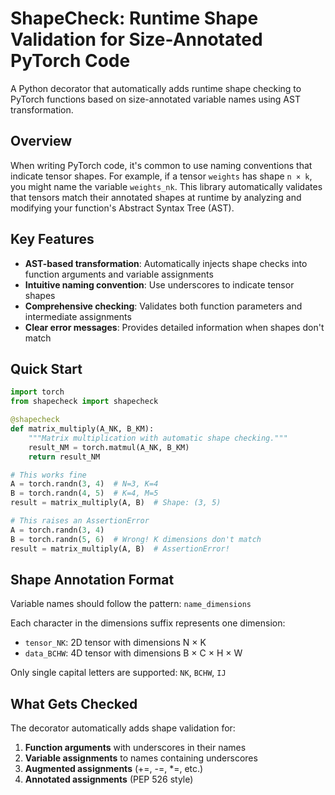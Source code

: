 # ShapeCheck: Runtime Shape Validation for Size-Annotated PyTorch Code

A Python decorator that automatically adds runtime shape checking to PyTorch functions based on size-annotated variable names using AST transformation.

## Overview

When writing PyTorch code, it's common to use naming conventions that indicate tensor shapes. For example, if a tensor `weights` has shape `n × k`, you might name the variable `weights_nk`. This library automatically validates that tensors match their annotated shapes at runtime by analyzing and modifying your function's Abstract Syntax Tree (AST).

## Key Features

- **AST-based transformation**: Automatically injects shape checks into function arguments and variable assignments
- **Intuitive naming convention**: Use underscores to indicate tensor shapes
- **Comprehensive checking**: Validates both function parameters and intermediate assignments
- **Clear error messages**: Provides detailed information when shapes don't match

## Quick Start

```python
import torch
from shapecheck import shapecheck

@shapecheck
def matrix_multiply(A_NK, B_KM):
    """Matrix multiplication with automatic shape checking."""
    result_NM = torch.matmul(A_NK, B_KM)
    return result_NM

# This works fine
A = torch.randn(3, 4)  # N=3, K=4
B = torch.randn(4, 5)  # K=4, M=5
result = matrix_multiply(A, B)  # Shape: (3, 5)

# This raises an AssertionError
A = torch.randn(3, 4)
B = torch.randn(5, 6)  # Wrong! K dimensions don't match
result = matrix_multiply(A, B)  # AssertionError!
```

## Shape Annotation Format

Variable names should follow the pattern: `name_dimensions`

Each character in the dimensions suffix represents one dimension:
- `tensor_NK`: 2D tensor with dimensions N × K
- `data_BCHW`: 4D tensor with dimensions B × C × H × W

Only single capital letters are supported: `NK`, `BCHW`, `IJ`

## What Gets Checked

The decorator automatically adds shape validation for:

1. **Function arguments** with underscores in their names
2. **Variable assignments** to names containing underscores
3. **Augmented assignments** (+=, -=, *=, etc.)
4. **Annotated assignments** (PEP 526 style)
